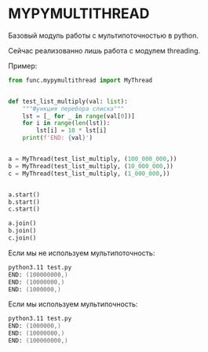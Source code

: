 # MYPYMULTITHREAD

Базовый модуль работы с мультипоточностью в python.

Сейчас реализованно лишь работа с модулем threading.

Пример:

```python
from func.mypymultithread import MyThread


def test_list_multiply(val: list):
    """Функция перебора списка"""
    lst = [_ for _ in range(val[0])]
    for i in range(len(lst)):
        lst[i] = 10 * lst[i]
    print(f'END: {val}')


a = MyThread(test_list_multiply, (100_000_000,))
b = MyThread(test_list_multiply, (10_000_000,))
c = MyThread(test_list_multiply, (1_000_000,))


a.start()
b.start()
c.start()

a.join()
b.join()
c.join()
```

Если мы не используем мультипоточность:

```zsh
python3.11 test.py
END: (100000000,)
END: (10000000,)
END: (1000000,)
```

Если мы используем мультипочность:

```zsh
python3.11 test.py
END: (1000000,)
END: (10000000,)
END: (100000000,)
```

